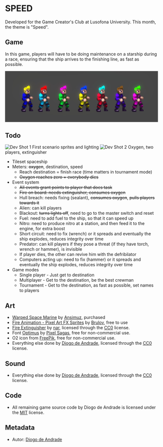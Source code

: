 # SPEED

Developed for the Game Creator's Club at Lusofona University.
This month, the theme is "Speed". 

## Game

In this game, players will have to be doing maintenance on a starship during a race, ensuring that the ship arrives to the finishing line, as fast as possible.

![Customization](Screenshots/screen01.jpg)

## Todo

![Dev Shot 1](Screenshots/screen02.png)
First scenario sprites and lighting
![Dev Shot 2](Screenshots/screen03.png)
Oxygen, two players, extinguisher

- Tileset spaceship
- Meters: ~~oxygen~~, destination, speed
  - Reach destination = finish race (time matters in tournament mode)
  - ~~Oxygen reaches zero = everybody dies~~
- Event system
  - ~~All events grant points to player that does task~~
  - ~~Fire on board: needs extinguisher, consumes oxygen~~
  - Hull breach: needs fixing (sealant), ~~consumes oxygen~~, ~~pulls players towards it~~
  - Alien: can kill players
  - Blackout: ~~turns lights off~~, need to go to the master switch and reset
  - Fuel: need to add fuel to the ship, so that it can speed up
  - Nitro: need to produce nitro at a station, and then feed it to the engine, for extra boost
  - Short circuit: need to fix (wrench) or it spreads and eventually the ship explodes, reduces integrity over time
  - Predator: can kill players if they pose a threat (if they have torch, wrench or hammer), is invisible
  - If player dies, the other can revive him with the defribilator
  - Computers acting up: need to fix (hammer) or it spreads and eventually the ship explodes, reduces integrity over time
- Game modes
  - Single player - Just get to destination
  - Multiplayer - Get to the destination, be the best crewman
  - Tournament - Get to the destination, as fast as possible, set names to players

## Art

- [Warped Space Marine](https://ansimuz.itch.io/warped-space-marine) by [Ansimuz](https://ansimuz.itch.io/), purchased
- [Fire Animation - Pixel Art FX Sprites](https://brullov.itch.io/fire-animation) by [Brulov](https://brullov.itch.io/), free to use
- [Fire Extinguisher](https://opengameart.org/content/fire-extinguisher-3) by [nar](https://opengameart.org/users/nar), licensed through the [CC0] license.
- Font [Optimus](https://www.dafont.com/pt/optimus.font) by [Pixel Sagas](https://www.dafont.com/pt/pixel-sagas.d32), free for non-commercial use.
- O2 icon from [FreePik](https://www.freepik.com/), free for non-commercial use.
- Everything else done by [Diogo de Andrade], licensed through the [CC0] license.

## Sound

- Everything else done by [Diogo de Andrade], licensed through the [CC0] license.

## Code

- All remaining game source code by Diogo de Andrade is licensed under the [MIT] license.

## Metadata

- Autor: [Diogo de Andrade]

[Diogo de Andrade]:https://github.com/DiogoDeAndrade
[CC0]:https://creativecommons.org/publicdomain/zero/1.0/
[CC-BY 3.0]:https://creativecommons.org/licenses/by/3.0/
[CC-BY-SA 4.0]:http://creativecommons.org/licenses/by-sa/4.0/
[CC-BY 4.0]:https://creativecommons.org/licenses/by/4.0/
[MIT]:LICENSE

